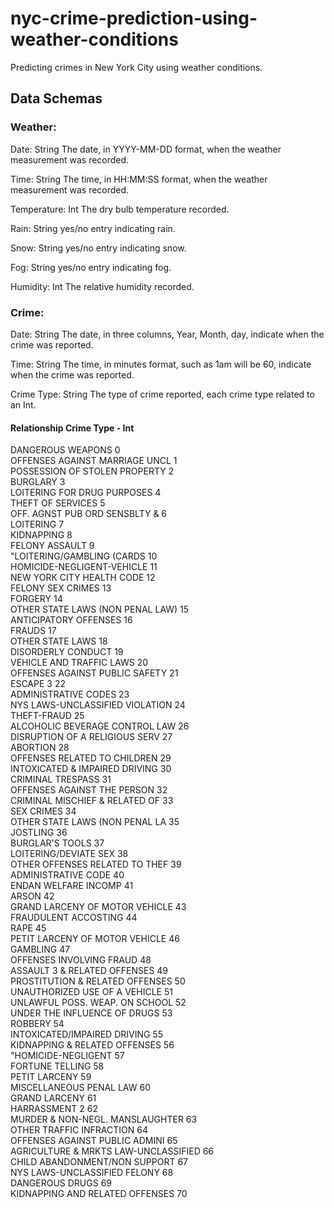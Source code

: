 # nyc-crime-prediction-using-weather-conditions
Predicting crimes in New York City using weather conditions.

## Data Schemas

### Weather:

Date: String
The date, in YYYY-MM-DD format, when the weather measurement was recorded.

Time: String
The time, in HH:MM:SS format, when the weather measurement was recorded.

Temperature: Int
The dry bulb temperature recorded.

Rain: String
yes/no entry indicating rain.

Snow: String
yes/no entry indicating snow.

Fog: String
yes/no entry indicating fog.

Humidity: Int
The relative humidity recorded.

### Crime:

Date: String
The date, in three columns, Year, Month, day, indicate when the crime was reported.

Time: String
The time, in minutes format, such as 1am will be 60, indicate when the crime was reported.

Crime Type: String
The type of crime reported, each crime type related to an Int.
#### Relationship Crime Type - Int
DANGEROUS WEAPONS	0  
OFFENSES AGAINST MARRIAGE UNCL	1  
POSSESSION OF STOLEN PROPERTY	2  
BURGLARY	3  
LOITERING FOR DRUG PURPOSES	4  
THEFT OF SERVICES	5  
OFF. AGNST PUB ORD SENSBLTY &	6  
LOITERING	7  
KIDNAPPING	8  
FELONY ASSAULT	9  
"LOITERING/GAMBLING (CARDS	10  
HOMICIDE-NEGLIGENT-VEHICLE	11  
NEW YORK CITY HEALTH CODE	12  
FELONY SEX CRIMES	13  
FORGERY	14  
OTHER STATE LAWS (NON PENAL LAW)	15  
ANTICIPATORY OFFENSES	16  
FRAUDS	17  
OTHER STATE LAWS	18  
DISORDERLY CONDUCT	19  
VEHICLE AND TRAFFIC LAWS	20  
OFFENSES AGAINST PUBLIC SAFETY	21  
ESCAPE 3	22  
ADMINISTRATIVE CODES	23  
NYS LAWS-UNCLASSIFIED VIOLATION	24  
THEFT-FRAUD	25  
ALCOHOLIC BEVERAGE CONTROL LAW	26  
DISRUPTION OF A RELIGIOUS SERV	27  
ABORTION	28  
OFFENSES RELATED TO CHILDREN	29  
INTOXICATED & IMPAIRED DRIVING	30  
CRIMINAL TRESPASS	31  
OFFENSES AGAINST THE PERSON	32  
CRIMINAL MISCHIEF & RELATED OF	33  
SEX CRIMES	34  
OTHER STATE LAWS (NON PENAL LA	35  
JOSTLING	36  
BURGLAR'S TOOLS	37  
LOITERING/DEVIATE SEX	38  
OTHER OFFENSES RELATED TO THEF	39  
ADMINISTRATIVE CODE	40  
ENDAN WELFARE INCOMP	41  
ARSON	42  
GRAND LARCENY OF MOTOR VEHICLE	43  
FRAUDULENT ACCOSTING	44  
RAPE	45  
PETIT LARCENY OF MOTOR VEHICLE	46  
GAMBLING	47  
OFFENSES INVOLVING FRAUD	48  
ASSAULT 3 & RELATED OFFENSES	49  
PROSTITUTION & RELATED OFFENSES	50  
UNAUTHORIZED USE OF A VEHICLE	51  
UNLAWFUL POSS. WEAP. ON SCHOOL	52  
UNDER THE INFLUENCE OF DRUGS	53  
ROBBERY	54  
INTOXICATED/IMPAIRED DRIVING	55  
KIDNAPPING & RELATED OFFENSES	56  
"HOMICIDE-NEGLIGENT	57  
FORTUNE TELLING	58  
PETIT LARCENY	59  
MISCELLANEOUS PENAL LAW	60  
GRAND LARCENY	61  
HARRASSMENT 2	62  
MURDER & NON-NEGL. MANSLAUGHTER	63  
OTHER TRAFFIC INFRACTION	64  
OFFENSES AGAINST PUBLIC ADMINI	65  
AGRICULTURE & MRKTS LAW-UNCLASSIFIED	66  
CHILD ABANDONMENT/NON SUPPORT	67  
NYS LAWS-UNCLASSIFIED FELONY	68  
DANGEROUS DRUGS	69  
KIDNAPPING AND RELATED OFFENSES	70  
